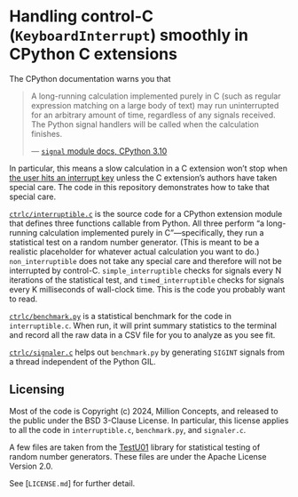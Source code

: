 # Handling control-C (`KeyboardInterrupt`) smoothly in CPython C extensions

The CPython documentation warns you that

> A long-running calculation implemented purely in C (such as regular
> expression matching on a large body of text) may run uninterrupted
> for an arbitrary amount of time, regardless of any signals
> received. The Python signal handlers will be called when the
> calculation finishes.
>
> — [`signal` module docs, CPython 3.10][sigquote]

In particular, this means a slow calculation in a C extension won’t
stop when [the user hits an interrupt key][kbdint] unless the C
extension’s authors have taken special care.  The code in this
repository demonstrates how to take that special care.

[`ctrlc/interruptible.c`][interruptible] is the source code for a
CPython extension module that defines three functions callable from
Python.  All three perform “a long-running calculation implemented
purely in C”—specifically, they run a statistical test on a random
number generator.  (This is meant to be a realistic placeholder for
whatever actual calculation you want to do.)  `non_interruptible`
does not take any special care and therefore will not be interrupted
by control-C.  `simple_interruptible` checks for signals every
N iterations of the statistical test, and `timed_interruptible`
checks for signals every K milliseconds of wall-clock time.
This is the code you probably want to read.

[`ctrlc/benchmark.py`][benchmark] is a statistical benchmark for
the code in `interruptible.c`.  When run, it will print summary
statistics to the terminal and record all the raw data in a CSV
file for you to analyze as you see fit.

[`ctrlc/signaler.c`][signaler] helps out `benchmark.py` by generating
`SIGINT` signals from a thread independent of the Python GIL.

## Licensing

Most of the code is Copyright (c) 2024, Million Concepts, and released
to the public under the BSD 3-Clause License.  In particular, this
license applies to all the code in `interruptible.c`, `benchmark.py`,
and `signaler.c`.

A few files are taken from the [TestU01][] library for statistical
testing of random number generators.  These files are under the
Apache License Version 2.0.

See [`LICENSE.md`] for further detail.

[sigquote]: https://docs.python.org/3.10/library/signal.html
[kbdint]: https://docs.python.org/3.10/library/exceptions.html#KeyboardInterrupt
[interruptible]: blob/main/ctrlc/interruptible.c
[benchmark]: blob/main/ctrlc/benchmark.py
[signaler]: blob/main/ctrlc/signaler.c
[TestU01]: https://simul.iro.umontreal.ca/testu01/tu01.html

